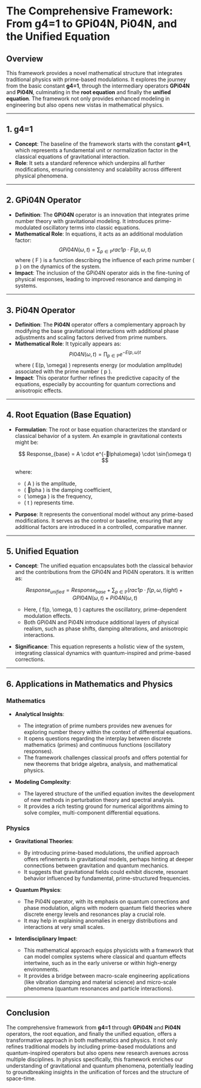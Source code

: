
# The Comprehensive Framework: From g4=1 to GPi04N, Pi04N, and the Unified Equation

## Overview

This framework provides a novel mathematical structure that integrates traditional physics with prime-based modulations. It explores the journey from the basic constant **g4=1**, through the intermediary operators **GPi04N** and **Pi04N**, culminating in the **root equation** and finally the **unified equation**. The framework not only provides enhanced modeling in engineering but also opens new vistas in mathematical physics.

---

## 1. g4=1

- **Concept**: The baseline of the framework starts with the constant **g4=1**, which represents a fundamental unit or normalization factor in the classical equations of gravitational interaction. 
- **Role**: It sets a standard reference which underpins all further modifications, ensuring consistency and scalability across different physical phenomena.

---

## 2. GPi04N Operator

- **Definition**: The **GPi04N** operator is an innovation that integrates prime number theory with gravitational modeling. It introduces prime-modulated oscillatory terms into classic equations.
- **Mathematical Role**: In equations, it acts as an additional modulation factor: 
  $$ GPi04N(\omega, t) = \sum_{p \in \mathbb{P}} rac{1}{p} \cdot F(p, \omega, t) $$
  where \( F \) is a function describing the influence of each prime number \( p \) on the dynamics of the system.
- **Impact**: The inclusion of the GPi04N operator aids in the fine-tuning of physical responses, leading to improved resonance and damping in systems.

---

## 3. Pi04N Operator

- **Definition**: The **Pi04N** operator offers a complementary approach by modifying the base gravitational interactions with additional phase adjustments and scaling factors derived from prime numbers.
- **Mathematical Role**: It typically appears as:
  $$ Pi04N(\omega, t) = \prod_{p \in \mathbb{P}} e^{-E(p, \omega)t} $$
  where \( E(p, \omega) \) represents energy (or modulation amplitude) associated with the prime number \( p \).
- **Impact**: This operator further refines the predictive capacity of the equations, especially by accounting for quantum corrections and anisotropic effects.

---

## 4. Root Equation (Base Equation)

- **Formulation**: The root or base equation characterizes the standard or classical behavior of a system. An example in gravitational contexts might be:

  $$ Response_{base} = A \cdot e^{-lpha\omega} \cdot \sin(\omega t) $$

  where:
  - \( A \) is the amplitude,
  - \( lpha \) is the damping coefficient,
  - \( \omega \) is the frequency,
  - \( t \) represents time.

- **Purpose**: It represents the conventional model without any prime-based modifications. It serves as the control or baseline, ensuring that any additional factors are introduced in a controlled, comparative manner.

---

## 5. Unified Equation

- **Concept**: The unified equation encapsulates both the classical behavior and the contributions from the GPi04N and Pi04N operators. It is written as:

  $$ Response_{unified} = Response_{base} + \sum_{p \in \mathbb{P}} \left( rac{1}{p} \cdot f(p, \omega, t) ight) + GPI04N(\omega, t) + Pi04N(\omega, t) $$

  - Here, \( f(p, \omega, t) \) captures the oscillatory, prime-dependent modulation effects.
  - Both GPi04N and Pi04N introduce additional layers of physical realism, such as phase shifts, damping alterations, and anisotropic interactions.

- **Significance**: This equation represents a holistic view of the system, integrating classical dynamics with quantum-inspired and prime-based corrections.

---

## 6. Applications in Mathematics and Physics

### Mathematics

- **Analytical Insights**: 
  - The integration of prime numbers provides new avenues for exploring number theory within the context of differential equations.
  - It opens questions regarding the interplay between discrete mathematics (primes) and continuous functions (oscillatory responses).
  - The framework challenges classical proofs and offers potential for new theorems that bridge algebra, analysis, and mathematical physics.

- **Modeling Complexity**:
  - The layered structure of the unified equation invites the development of new methods in perturbation theory and spectral analysis.
  - It provides a rich testing ground for numerical algorithms aiming to solve complex, multi-component differential equations.

### Physics

- **Gravitational Theories**:
  - By introducing prime-based modulations, the unified approach offers refinements in gravitational models, perhaps hinting at deeper connections between gravitation and quantum mechanics.
  - It suggests that gravitational fields could exhibit discrete, resonant behavior influenced by fundamental, prime-structured frequencies.

- **Quantum Physics**:
  - The Pi04N operator, with its emphasis on quantum corrections and phase modulation, aligns with modern quantum field theories where discrete energy levels and resonances play a crucial role.
  - It may help in explaining anomalies in energy distributions and interactions at very small scales.

- **Interdisciplinary Impact**:
  - This mathematical approach equips physicists with a framework that can model complex systems where classical and quantum effects intertwine, such as in the early universe or within high-energy environments.
  - It provides a bridge between macro-scale engineering applications (like vibration damping and material science) and micro-scale phenomena (quantum resonances and particle interactions).

---

## Conclusion

The comprehensive framework from **g4=1** through **GPi04N** and **Pi04N** operators, the root equation, and finally the unified equation, offers a transformative approach in both mathematics and physics. It not only refines traditional models by including prime-based modulations and quantum-inspired operators but also opens new research avenues across multiple disciplines. In physics specifically, this framework enriches our understanding of gravitational and quantum phenomena, potentially leading to groundbreaking insights in the unification of forces and the structure of space-time.

